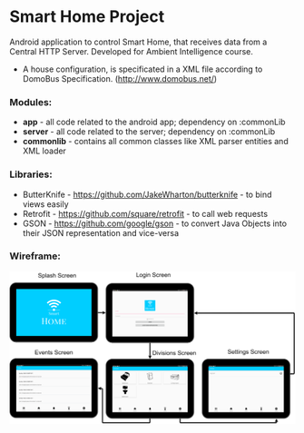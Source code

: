 # Smart Home Project
Android application to control Smart Home, that receives data from a Central HTTP Server. Developed for Ambient Intelligence course.

- A house configuration, is specificated in a XML file according to DomoBus Specification. (http://www.domobus.net/)

### Modules:
- **app** - all code related to the android app; dependency on :commonLib
- **server** - all code related to the server; dependency on :commonLib
- **commonlib** - contains all common classes like XML parser entities and XML loader

### Libraries:
- ButterKnife - https://github.com/JakeWharton/butterknife - to bind views easily 
- Retrofit - https://github.com/square/retrofit - to call web requests
- GSON - https://github.com/google/gson -  to convert Java Objects into their JSON representation and vice-versa

### Wireframe:

![app wireframe](wireframe/EN-Wireframe.png)
